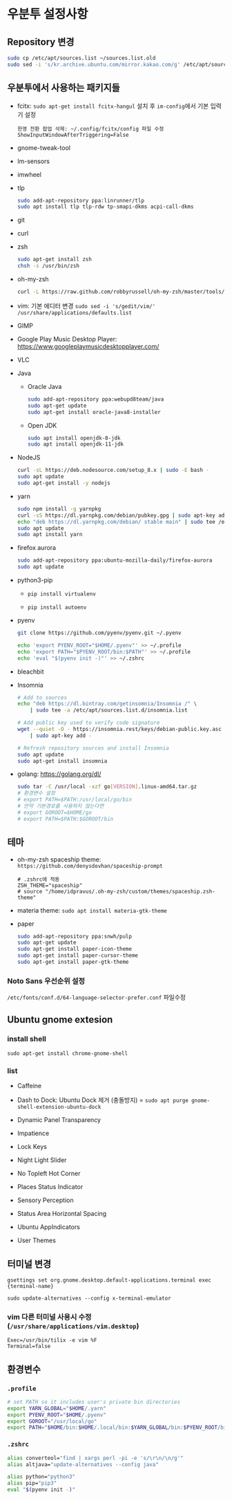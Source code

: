 # 우분투 설정사항

## Repository 변경

```sh
sudo cp /etc/apt/sources.list ~/sources.list.old
sudo sed -i 's/kr.archive.ubuntu.com/mirror.kakao.com/g' /etc/apt/sources.list
```

## 우분투에서 사용하는 패키지들

- fcitx: `sudo apt-get install fcitx-hangul` 설치 후 `im-config`에서 기본 입력기 설정

  ```text
  한영 전환 팝업 삭제: ~/.config/fcitx/config 파일 수정
  ShowInputWindowAfterTriggering=False
  ```

- gnome-tweak-tool

- lm-sensors

- imwheel

- tlp

  ```sh
  sudo add-apt-repository ppa:linrunner/tlp
  sudo apt install tlp tlp-rdw tp-smapi-dkms acpi-call-dkms
  ```
  
- git

- curl

- zsh

  ```sh
  sudo apt-get install zsh
  chsh -s /usr/bin/zsh
  ```
  
- oh-my-zsh

  ```sh
  curl -L https://raw.github.com/robbyrussell/oh-my-zsh/master/tools/install.sh | sh
  ```
  
- vim: 기본 에디터 변경 `sudo sed -i 's/gedit/vim/' /usr/share/applications/defaults.list`

- GIMP

- Google Play Music Desktop Player: <https://www.googleplaymusicdesktopplayer.com/>

- VLC

- Java

  - Oracle Java
  
    ```sh
    sudo add-apt-repository ppa:webupd8team/java
    sudo apt-get update
    sudo apt-get install oracle-java8-installer
    ```
    
  - Open JDK
  
    ```sh
    sudo apt install openjdk-8-jdk
    sudo apt install openjdk-11-jdk
    ```
    
- NodeJS

  ```sh
  curl -sL https://deb.nodesource.com/setup_8.x | sudo -E bash -
  sudo apt update
  sudo apt-get install -y nodejs
  ```
  
- yarn

  ```sh
  sudo npm install -g yarnpkg
  curl -sS https://dl.yarnpkg.com/debian/pubkey.gpg | sudo apt-key add -
  echo "deb https://dl.yarnpkg.com/debian/ stable main" | sudo tee /etc/apt/sources.list.d/yarn.list
  sudo apt update
  sudo apt install yarn
  ```
  
- firefox aurora

  ```sh
  sudo add-apt-repository ppa:ubuntu-mozilla-daily/firefox-aurora
  sudo apt update
  ```
  
- python3-pip

  - `pip install virtualenv`
  
  - `pip install autoenv`

- pyenv

  ```sh
  git clone https://github.com/pyenv/pyenv.git ~/.pyenv

  echo 'export PYENV_ROOT="$HOME/.pyenv"' >> ~/.profile
  echo 'export PATH="$PYENV_ROOT/bin:$PATH"' >> ~/.profile
  echo 'eval "$(pyenv init -)"' >> ~/.zshrc
  ```

- bleachbit

- Insomnia

  ```sh
  # Add to sources
  echo "deb https://dl.bintray.com/getinsomnia/Insomnia /" \
      | sudo tee -a /etc/apt/sources.list.d/insomnia.list

  # Add public key used to verify code signature
  wget --quiet -O - https://insomnia.rest/keys/debian-public.key.asc \
      | sudo apt-key add -

  # Refresh repository sources and install Insomnia
  sudo apt update
  sudo apt-get install insomnia
  ```

- golang: <https://golang.org/dl/>

  ```sh
  sudo tar -C /usr/local -xzf go[VERSION].linux-amd64.tar.gz
  # 환경변수 설정
  # export PATH=$PATH:/usr/local/go/bin
  # 만약 기본경로를 사용하지 않는다면
  # export GOROOT=$HOME/go
  # export PATH=$PATH:$GOROOT/bin
  ```

## 테마

- oh-my-zsh spaceship theme: `https://github.com/denysdovhan/spaceship-prompt`

  ```text
  # .zshrc에 적용
  ZSH_THEME="spaceship"
  # source "/home/idpravus/.oh-my-zsh/custom/themes/spaceship.zsh-theme"
  ```

- materia theme: `sudo apt install materia-gtk-theme`

- paper

  ```sh
  sudo add-apt-repository ppa:snwh/pulp
  sudo apt-get update
  sudo apt-get install paper-icon-theme
  sudo apt-get install paper-cursor-theme
  sudo apt-get install paper-gtk-theme
  ```

### Noto Sans 우선순위 설정

`/etc/fonts/conf.d/64-language-selector-prefer.conf` 파일수정

## Ubuntu gnome extesion

### install shell

`sudo apt-get install chrome-gnome-shell`

### list

- Caffeine

- Dash to Dock: Ubuntu Dock 제거 (충돌방지) = `sudo apt purge gnome-shell-extension-ubuntu-dock`

- Dynamic Panel Transparency

- Impatience

- Lock Keys

- Night Light Slider

- No Topleft Hot Corner

- Places Status Indicator

- Sensory Perception

- Status Area Horizontal Spacing

- Ubuntu AppIndicators

- User Themes

## 터미널 변경

`gsettings set org.gnome.desktop.default-applications.terminal exec {terminal-name}`

`sudo update-alternatives --config x-terminal-emulator`

### vim 다른 터미널 사용시 수정 (`/usr/share/applications/vim.desktop`)

```text
Exec=/usr/bin/tilix -e vim %F
Terminal=false
```

## 환경변수

### `.profile`

```sh
# set PATH so it includes user's private bin directories
export YARN_GLOBAL="$HOME/.yarn"
export PYENV_ROOT="$HOME/.pyenv"
export GOROOT="/usr/local/go"
export PATH="$HOME/bin:$HOME/.local/bin:$YARN_GLOBAL/bin:$PYENV_ROOT/bin:$GOROOT/bin:$PATH"
```

### `.zshrc`

```sh
alias converteol="find | xargs perl -pi -e 's/\r\n/\n/g'"
alias altjava="update-alternatives --config java"

alias python="python3"
alias pip="pip3"
eval "$(pyenv init -)"
```
